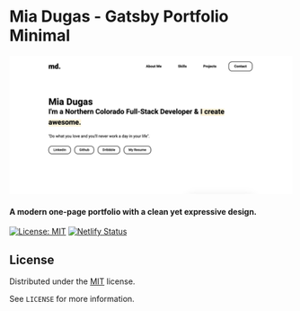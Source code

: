 # Mia Dugas - Gatsby Portfolio Minimal

![Image of miaport](https://github.com/miadugas/med3/blob/master/medport.jpg)

#### A modern one-page portfolio with a clean yet expressive design.





[![License: MIT](https://img.shields.io/badge/License-MIT-blue.svg)](https://opensource.org/licenses/MIT) [![Netlify Status](https://api.netlify.com/api/v1/badges/d93dfad5-db53-49f0-ae7a-e09778ac4ab0/deploy-status)](https://app.netlify.com/sites/miacodes/deploys)


## License

Distributed under the [MIT](http://showalicense.com/?fullname=Konstantin+M%C3%BCnster&year=2019#license-mit) license. 

See ``LICENSE`` for more information.
